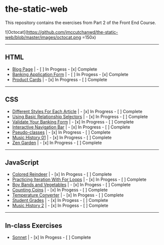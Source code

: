 # the-static-web

This repository contains the exercises from Part 2 of the Front End Course.

![Octocat](https://github.com/jmccutchanwd/the-static-web/blob/master/images/octocat.png =150x)

***

## HTML

* [Blog Page](https://github.com/jmccutchanwd/the-static-web/tree/master/blog) | - [ ] In Progess - [x] Complete
* [Banking Application Form](https://github.com/jmccutchanwd/the-static-web/tree/master/banking-form) | - [ ] In Progess - [x] Complete
* [Product Cards](https://github.com/jmccutchanwd/the-static-web/tree/master/productcards) | - [x] In Progress - [ ] Complete

***

## CSS

* [Different Styles For Each Article](https://github.com/jmccutchanwd/the-static-web/tree/master/articles) | - [x] In Progress - [ ] Complete 
* [Using Basic Relationship Selectors](https://github.com/jmccutchanwd/the-static-web/tree/master/css-selectors) | - [x] In Progress - [ ] Complete
* [Validate Your Banking Form](https://github.com/jmccutchanwd/the-static-web/tree/master/validate-application) | - [x] In Progress - [ ] Complete
* [Interactive Navigation Bar](https://github.com/jmccutchanwd/the-static-web/tree/master/interactive-navigation) | - [x] In Progress - [ ] Complete
* [Pseudo-classes](https://github.com/jmccutchanwd/the-static-web/tree/master/pseudo-classes) | - [x] In Progress - [ ] Complete
* [Music History 01](https://github.com/jmccutchanwd/musichistory-boilerplate) | - [x] In Progress - [ ] Complete
* [Zen Garden](https://github.com/jmccutchanwd/the-static-web/tree/master/zen-garden) | - [x] In Progress - [ ] Complete


***

## JavaScript

* [Colored Reindeer](https://github.com/jmccutchanwd/the-static-web/tree/master/reindeer) | - [x] In Progess - [ ] Complete
* [Practicing Iteration With For Loops](https://github.com/jmccutchanwd/the-static-web/tree/master/for-loops) | - [x] In Progess - [ ] Complete
* [Boy Bands and Vegetables](https://github.com/nashville-software-school/front-end-milestones/blob/master/2-the-static-web/exercises/SW_JS_BOYBANDS.md) | - [x] In Progess - [ ] Complete
* [Counting Coins](https://github.com/jmccutchanwd/the-static-web/tree/master/coins) | - [x] In Progess - [ ] Complete
* [Temperature Converter](https://github.com/jmccutchanwd/the-static-web/tree/master/converter) | - [x] In Progess - [ ] Complete
* [Student Grades](https://github.com/jmccutchanwd/the-static-web/tree/master/grades) | - [x] In Progess - [ ] Complete
* [Music History 2](https://github.com/jmccutchanwd/musichistory-boilerplate/tree/version-2) | - [x] In Progess - [ ] Complete

***

## In-class Exercises

* [Sonnet](https://github.com/jmccutchanwd/the-static-web/tree/master/sonnet) | - [x] In Progess - [ ] Complete

